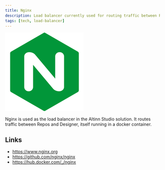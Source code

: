```yaml
---
title: Nginx
description: Load balancer currently used for routing traffic between Repos and Designer.
tags: [tech, load-balancer]
---
```


![nginx logo](nginx.png "nginx logo")

Nginx is used as the load balancer in the Altinn Studio solution.
It routes traffic between Repos and Designer, itself running in a docker container.

## Links

- https://www.nginx.org
- https://github.com/nginx/nginx
- https://hub.docker.com/_/nginx
